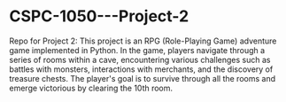 # CSPC-1050---Project-2
Repo for Project 2: 
    This project is an RPG (Role-Playing Game) adventure game implemented in Python. In the game, players navigate through a series of rooms within a cave, encountering various challenges such as battles with monsters, interactions with merchants, and the discovery of treasure chests. The player's goal is to survive through all the rooms and emerge victorious by clearing the 10th room.  